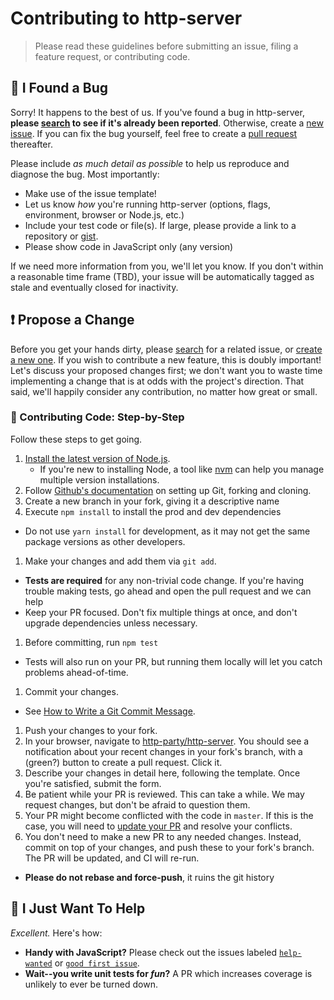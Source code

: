 # Contributing to http-server

> Please read these guidelines before submitting an issue, filing a feature request, or contributing code.

## :bug: I Found a Bug

Sorry! It happens to the best of us. If you've found a bug in http-server, **please [search](https://github.com/http-party/http-server/issues/) to see if it's already been reported**. Otherwise, create a [new issue](https://github.com/http-party/http-server/issues/new). If you can fix the bug yourself, feel free to create a [pull request](#propose-a-change) thereafter.

Please include _as much detail as possible_ to help us reproduce and diagnose the bug. Most importantly:

- Make use of the issue template!
- Let us know _how_ you're running http-server (options, flags, environment, browser or Node.js, etc.)
- Include your test code or file(s). If large, please provide a link to a repository or [gist](https://gist.github.com).
- Please show code in JavaScript only (any version)

If we need more information from you, we'll let you know. If you don't within a reasonable time frame (TBD), your issue will be automatically tagged as stale and eventually closed for inactivity.

## :exclamation: Propose a Change

Before you get your hands dirty, please [search](https://github.com/http-party/http-server/issues/) for a related issue, or [create a new one](https://github.com/http-party/http-server/issues/new). If you wish to contribute a new feature, this is doubly important! Let's discuss your proposed changes first; we don't want you to waste time implementing a change that is at odds with the project's direction. That said, we'll happily consider any contribution, no matter how great or small.

### :shoe: Contributing Code: Step-by-Step

Follow these steps to get going.

1. [Install the latest version of Node.js](https://nodejs.org/en/download).
   - If you're new to installing Node, a tool like [nvm](https://github.com/creationix/nvm#install-script) can help you manage multiple version installations.
1. Follow [Github's documentation](https://help.github.com/articles/fork-a-repo/) on setting up Git, forking and cloning.
1. Create a new branch in your fork, giving it a descriptive name
1. Execute `npm install` to install the prod and dev dependencies
  - Do not use `yarn install` for development, as it may not get the same package versions as other developers.
1. Make your changes and add them via `git add`.
  - **Tests are required** for any non-trivial code change. If you're having trouble making tests, go ahead and open the pull request and we can help
  - Keep your PR focused. Don't fix multiple things at once, and don't upgrade dependencies unless necessary.
1. Before committing, run `npm test`
  - Tests will also run on your PR, but running them locally will let you catch problems ahead-of-time.
1. Commit your changes.
  - See [How to Write a Git Commit Message](https://chris.beams.io/posts/git-commit/).
1. Push your changes to your fork.
1. In your browser, navigate to [http-party/http-server](https://github.com/http-party/http-server). You should see a notification about your recent changes in your fork's branch, with a (green?) button to create a pull request. Click it.
1. Describe your changes in detail here, following the template. Once you're satisfied, submit the form.
1. Be patient while your PR is reviewed. This can take a while. We may request changes, but don't be afraid to question them.
1. Your PR might become conflicted with the code in `master`. If this is the case, you will need to [update your PR](#up-to-date) and resolve your conflicts.
1. You don't need to make a new PR to any needed changes. Instead, commit on top of your changes, and push these to your fork's branch. The PR will be updated, and CI will re-run.
  - **Please do not rebase and force-push**, it ruins the git history

## :angel: I Just Want To Help

_Excellent._ Here's how:

- **Handy with JavaScript?** Please check out the issues labeled [`help-wanted`](https://github.com/http-party/http-server/issues?q=is%3Aopen+is%3Aissue+label%3A%22help-wanted%22) or [`good first issue`](https://github.com/http-party/http-server/issues?q=is%3Aissue+is%3Aopen+sort%3Aupdated-desc+label%3Agood+first+issue). 
- **Wait--you write unit tests for _fun_?** A PR which increases coverage is unlikely to ever be turned down.
